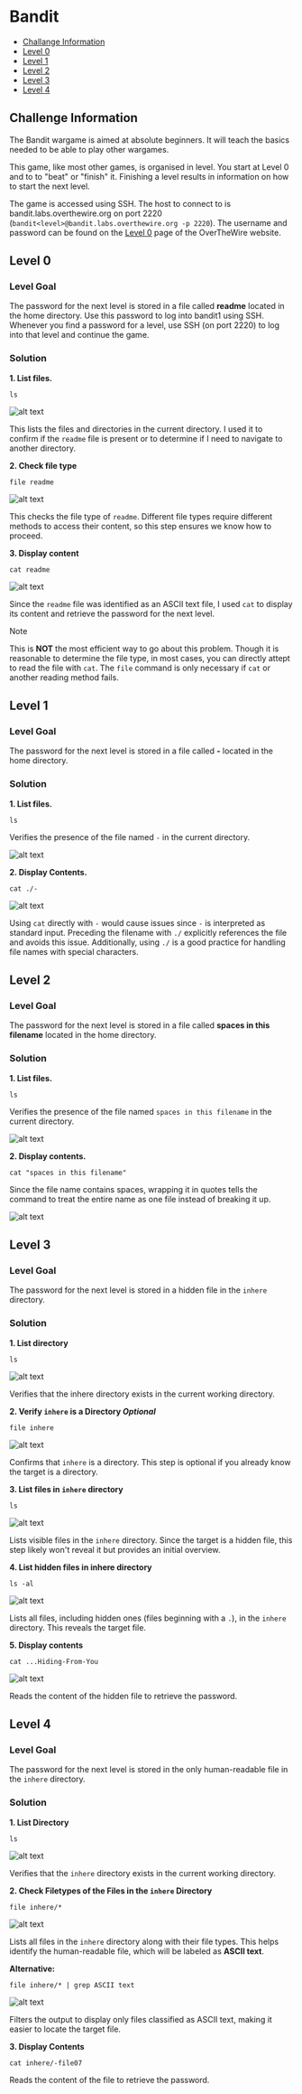 # Bandit
- [Challange Information](#challenge-information)
- [Level 0](#level-0)
- [Level 1](#level-1)
- [Level 2](#level-2)
- [Level 3](#level-3)
- [Level 4](#level-4)

## Challenge Information

The Bandit wargame is aimed at absolute beginners. It will teach the basics needed to be able to play other wargames.

This game, like most other games, is organised in level. You start at Level 0 and to to "beat" or "finish" it. Finishing a level results in information on how to start the next level.

The game is accessed using SSH. The host to connect to is bandit.labs.overthewire.org on port 2220 (`bandit<level>@bandit.labs.overthewire.org -p 2220`). The username and password can be found on the [Level 0](https://overthewire.org/wargames/bandit/bandit0.html) page of the OverTheWire website.

## Level 0
### Level Goal
The password for the next level is stored in a file called **readme** located in the home directory. Use this password to log into bandit1 using SSH. Whenever you find a password for a level, use SSH (on port 2220) to log into that level and continue the game.

### Solution
**1. List files.**

`ls`

![alt text](images/image.png)

This lists the files and directories in the current directory. I used it to confirm if the `readme` file is present or to determine if I need to navigate to another directory.

**2. Check file type**

`file readme`

![alt text](images/image-1.png)

This checks the file type of `readme`. Different file types require different methods to access their content, so this step ensures we know how to proceed.

**3. Display content**

`cat readme`

![alt text](images/image-2.png)

Since the `readme` file was identified as an ASCII text file, I used `cat` to display its content and retrieve the password for the next level.

>[!NOTE]
>This is **NOT** the most efficient way to go about this problem. Though it is reasonable to determine the file type, in most cases, you can directly attept to read the file with `cat`. The `file` command is only necessary if `cat` or another reading method fails.

## Level 1
### Level Goal
The password for the next level is stored in a file called **-** located in the home directory.

### Solution
**1. List files.**

`ls`

Verifies the presence of the file named `-` in the current directory.

![alt text](images/image-3.png)

**2. Display Contents.**

`cat ./-`

![alt text](images/image-4.png)

Using `cat` directly with `-` would cause issues since `-` is interpreted as standard input. Preceding the filename with `./` explicitly references the file and avoids this issue. Additionally, using `./` is a good practice for handling file names with special characters.

## Level 2
### Level Goal
The password for the next level is stored in a file called **spaces in this filename** located in the home directory.

### Solution
**1. List files.**

`ls`

Verifies the presence of the file named `spaces in this filename` in the current directory.

![alt text](images/image-5.png)

**2. Display contents.**

`cat "spaces in this filename"`

Since the file name contains spaces, wrapping it in quotes tells the command to treat the entire name as one file instead of breaking it up.

![alt text](images/image-6.png)

## Level 3
### Level Goal
The password for the next level is stored in a hidden file in the `inhere` directory.

### Solution
**1. List directory**

`ls`

![alt text](images/image-7.png)

Verifies that the inhere directory exists in the current working directory.


**2. Verify `inhere` is a Directory *Optional***

`file inhere`

![alt text](images/image-8.png)

Confirms that `inhere` is a directory. This step is optional if you already know the target is a directory.

**3. List files in `inhere` directory**

`ls`

![alt text](images/image-9.png)

Lists visible files in the `inhere` directory. Since the target is a hidden file, this step likely won't reveal it but provides an initial overview.

**4. List hidden files in inhere directory**

`ls -al`

![alt text](images/image-10.png)

Lists all files, including hidden ones (files beginning with a `.`), in the `inhere` directory. This reveals the target file.

**5. Display contents**

`cat ...Hiding-From-You`

![alt text](images/image-11.png)

Reads the content of the hidden file to retrieve the password.

## Level 4
### Level Goal
The password for the next level is stored in the only human-readable file in the `inhere` directory.

### Solution
**1. List Directory**

`ls`

![alt text](images/image-12.png)

Verifies that the `inhere` directory exists in the current working directory.

**2. Check Filetypes of the Files in the `inhere` Directory**

`file inhere/*`

![alt text](images/image-13.png)

Lists all files in the `inhere` directory along with their file types. This helps identify the human-readable file, which will be labeled as **ASCII text**.

**Alternative:**

`file inhere/* | grep ASCII text` 

![alt text](images/image-14.png)

Filters the output to display only files classified as ASCII text, making it easier to locate the target file.

**3. Display Contents**

`cat inhere/-file07`

Reads the content of the file to retrieve the password.